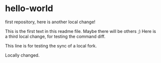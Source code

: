 # hello-world
first repository, here is another local change!

This is the first text in this readme file.
Maybe there will be others ;)
Here is a third local change, for testing the command diff.

This line is for testing the sync of a local fork.

Locally changed.